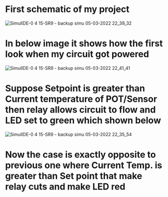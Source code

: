 # First schematic  of my project

![SimulIDE-0 4 15-SR9  -  _backup simu_ 05-03-2022 22_39_32](https://user-images.githubusercontent.com/98843450/156893884-47c192ca-774d-4ba2-b944-7bdbce857b6c.png)

# In below image it shows how the first look when my circuit got powered

![SimulIDE-0 4 15-SR9  -  _backup simu_ 05-03-2022 22_41_41](https://user-images.githubusercontent.com/98843450/156894007-654d340a-6442-4c5f-83dd-7ec7e9e5611d.png)

# Suppose Setpoint is greater than Current temperature of POT/Sensor then relay allows circuit to flow and LED set to green which shown below

![SimulIDE-0 4 15-SR9  -  _backup simu_ 05-03-2022 22_35_54](https://user-images.githubusercontent.com/98843450/156894198-8e017274-e129-40f4-a6cc-c921f602b3c9.png)

# Now the case is exactly opposite to previous one where Current Temp. is greater than Set point that make relay cuts and make LED red







